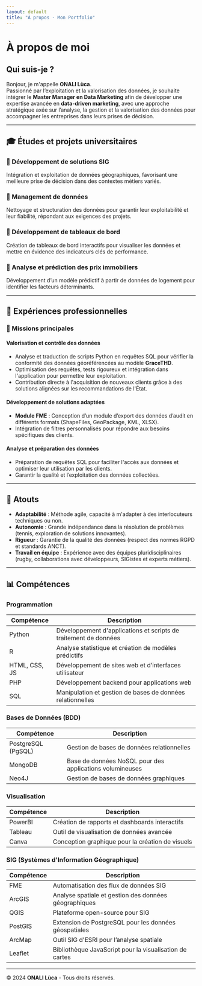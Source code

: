 ```yaml
---
layout: default
title: "À propos - Mon Portfolio"
---
```


# À propos de moi

## Qui suis-je ?  
Bonjour, je m'appelle **ONALI Lùca**.  
Passionné par l’exploitation et la valorisation des données, je souhaite intégrer le **Master Manager en Data Marketing** afin de développer une expertise avancée en **data-driven marketing**, avec une approche stratégique axée sur l’analyse, la gestion et la valorisation des données pour accompagner les entreprises dans leurs prises de décision.

---

## 🎓 Études et projets universitaires  

### 🔹 Développement de solutions SIG  
Intégration et exploitation de données géographiques, favorisant une meilleure prise de décision dans des contextes métiers variés.  

### 🔹 Management de données  
Nettoyage et structuration des données pour garantir leur exploitabilité et leur fiabilité, répondant aux exigences des projets.  

### 🔹 Développement de tableaux de bord  
Création de tableaux de bord interactifs pour visualiser les données et mettre en évidence des indicateurs clés de performance.  

### 🔹 Analyse et prédiction des prix immobiliers  
Développement d’un modèle prédictif à partir de données de logement pour identifier les facteurs déterminants.  

---

## 💼 Expériences professionnelles  

### 🌟 Missions principales  

#### Valorisation et contrôle des données  
- Analyse et traduction de scripts Python en requêtes SQL pour vérifier la conformité des données géoréférencées au modèle **GraceTHD**.  
- Optimisation des requêtes, tests rigoureux et intégration dans l'application pour permettre leur exploitation.  
- Contribution directe à l'acquisition de nouveaux clients grâce à des solutions alignées sur les recommandations de l'État.  

#### Développement de solutions adaptées  
- **Module FME** : Conception d’un module d’export des données d’audit en différents formats (ShapeFiles, GeoPackage, KML, XLSX).  
- Intégration de filtres personnalisés pour répondre aux besoins spécifiques des clients.  

#### Analyse et préparation des données  
- Préparation de requêtes SQL pour faciliter l'accès aux données et optimiser leur utilisation par les clients.  
- Garantir la qualité et l’exploitation des données collectées.  

---

## 🏅 Atouts  

- **Adaptabilité** : Méthode agile, capacité à m'adapter à des interlocuteurs techniques ou non.  
- **Autonomie** : Grande indépendance dans la résolution de problèmes (tennis, exploration de solutions innovantes).  
- **Rigueur** : Garantie de la qualité des données (respect des normes RGPD et standards ANCT).  
- **Travail en équipe** : Expérience avec des équipes pluridisciplinaires (rugby, collaborations avec développeurs, SIGistes et experts métiers).  

---

## 📊 Compétences

### Programmation
| **Compétence**    | **Description** |
|-------------------|-----------------|
| Python            | Développement d'applications et scripts de traitement de données |
| R                 | Analyse statistique et création de modèles prédictifs |
| HTML, CSS, JS     | Développement de sites web et d’interfaces utilisateur |
| PHP               | Développement backend pour applications web |
| SQL               | Manipulation et gestion de bases de données relationnelles |

### Bases de Données (BDD)
| **Compétence**    | **Description** |
|-------------------|-----------------|
| PostgreSQL (PgSQL)| Gestion de bases de données relationnelles |
| MongoDB           | Base de données NoSQL pour des applications volumineuses |
| Neo4J             | Gestion de bases de données graphiques |

### Visualisation
| **Compétence**    | **Description** |
|-------------------|-----------------|
| PowerBI           | Création de rapports et dashboards interactifs |
| Tableau           | Outil de visualisation de données avancée |
| Canva             | Conception graphique pour la création de visuels |

### SIG (Systèmes d'Information Géographique)
| **Compétence**    | **Description** |
|-------------------|-----------------|
| FME               | Automatisation des flux de données SIG |
| ArcGIS            | Analyse spatiale et gestion des données géographiques |
| QGIS              | Plateforme open-source pour SIG |
| PostGIS           | Extension de PostgreSQL pour les données géospatiales |
| ArcMap            | Outil SIG d'ESRI pour l’analyse spatiale |
| Leaflet           | Bibliothèque JavaScript pour la visualisation de cartes |

---

© 2024 **ONALI Lùca** - Tous droits réservés.  

